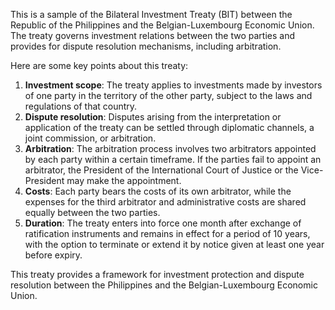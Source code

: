 This is a sample of the Bilateral Investment Treaty (BIT) between the Republic of the Philippines and the Belgian-Luxembourg Economic Union. The treaty governs investment relations between the two parties and provides for dispute resolution mechanisms, including arbitration.

Here are some key points about this treaty:

1. **Investment scope**: The treaty applies to investments made by investors of one party in the territory of the other party, subject to the laws and regulations of that country.
2. **Dispute resolution**: Disputes arising from the interpretation or application of the treaty can be settled through diplomatic channels, a joint commission, or arbitration.
3. **Arbitration**: The arbitration process involves two arbitrators appointed by each party within a certain timeframe. If the parties fail to appoint an arbitrator, the President of the International Court of Justice or the Vice-President may make the appointment.
4. **Costs**: Each party bears the costs of its own arbitrator, while the expenses for the third arbitrator and administrative costs are shared equally between the two parties.
5. **Duration**: The treaty enters into force one month after exchange of ratification instruments and remains in effect for a period of 10 years, with the option to terminate or extend it by notice given at least one year before expiry.

This treaty provides a framework for investment protection and dispute resolution between the Philippines and the Belgian-Luxembourg Economic Union.